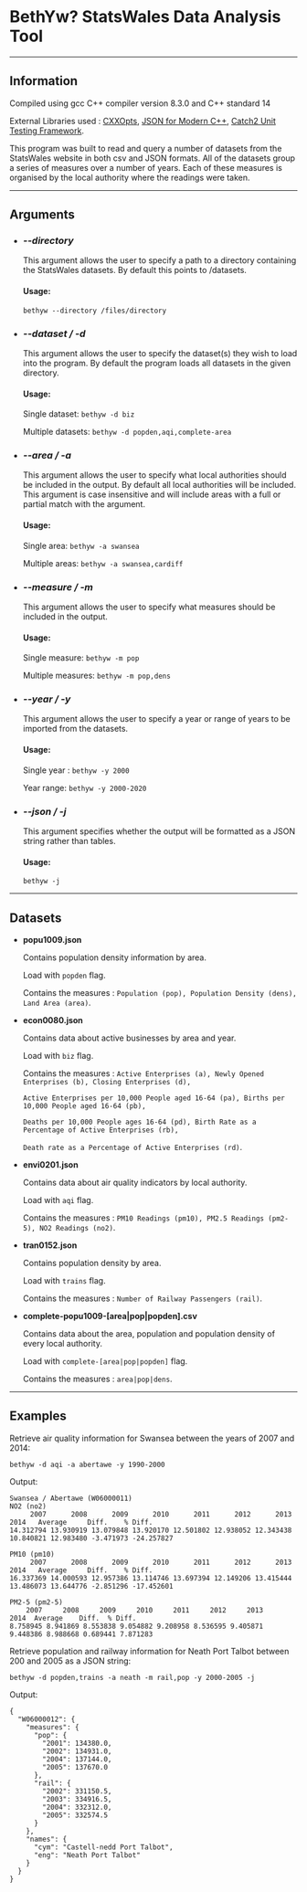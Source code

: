 # BethYw? StatsWales Data Analysis Tool
___

## Information
Compiled using gcc C++ compiler version 8.3.0 and C++ standard 14

External Libraries used : [CXXOpts](https://github.com/jarro2783/cxxopts), 
[JSON for Modern C++](https://github.com/nlohmann/json), 
[Catch2 Unit Testing Framework](https://github.com/catchorg/Catch2).

This program was built to read and query a number of datasets from the StatsWales website in both csv and JSON formats.
All of the datasets group a series of measures over a number of years. Each of these measures is organised by the 
local authority where the readings were taken.

___
## Arguments

* ### _--directory_
  This argument allows the user to specify a path to a directory containing the StatsWales datasets.
  By default this points to /datasets.

  #### Usage:
  ```bethyw --directory /files/directory```

* ### _--dataset / -d_
  This argument allows the user to specify the dataset(s) they wish to load into the program.
  By default the program loads all datasets in the given directory.

  #### Usage:
  Single dataset: 
  `bethyw -d biz`
  
  Multiple datasets:
  `bethyw -d popden,aqi,complete-area`

* ### _--area / -a_

  This argument allows the user to specify what local authorities should be included in the output.
  By default all local authorities will be included. This argument is case insensitive and will 
  include areas with a full or partial match with the argument.

  #### Usage:
  Single area:
  `bethyw -a swansea`
  
  Multiple areas:
  `bethyw -a swansea,cardiff`

* ### _--measure / -m_

  This argument allows the user to specify what measures should be included in the output.

  #### Usage:
  Single measure:
  `bethyw -m pop`
  
  Multiple measures:
  `bethyw -m pop,dens`

* ### _--year / -y_

  This argument allows the user to specify a year or range of years to be imported from the datasets.
  #### Usage:
  Single year :
  `bethyw -y 2000`

  Year range:
  `bethyw -y 2000-2020`

* ### _--json / -j_

  This argument specifies whether the output will be formatted as a JSON string rather than tables.

  #### Usage:
  `bethyw -j`

___
## Datasets
* **popu1009.json**

  Contains population density information by area.

  Load with `popden` flag.

  Contains the measures : `Population (pop), Population Density (dens), Land Area (area)`.
  
* **econ0080.json**

  Contains data about active businesses by area and year.

  Load with `biz` flag.

  Contains the measures : `Active Enterprises (a), Newly Opened Enterprises (b), Closing Enterprises (d),`

  `Active Enterprises per 10,000 People aged 16-64 (pa), Births per 10,000 People aged 16-64 (pb), `

  `Deaths per 10,000 People ages 16-64 (pd), Birth Rate as a Percentage of Active Enterprises (rb),`

  `Death rate as a Percentage of Active Enterprises (rd)`.

* **envi0201.json**

  Contains data about air quality indicators by local authority.

  Load with `aqi` flag.

  Contains the measures : `PM10 Readings (pm10), PM2.5 Readings (pm2-5), NO2 Readings (no2)`.

* **tran0152.json**

  Contains population density by area.

  Load with `trains` flag.

  Contains the measures : `Number of Railway Passengers (rail)`.

* **complete-popu1009-[area|pop|popden].csv**

  Contains data about the area, population and population density of every local authority.

  Load with `complete-[area|pop|popden]` flag.

  Contains the measures : `area|pop|dens`.
___
## Examples

Retrieve air quality information for Swansea between the years of 2007 and 2014:

`bethyw -d aqi -a abertawe -y 1990-2000`

Output:

```
Swansea / Abertawe (W06000011)
NO2 (no2)
     2007      2008      2009      2010      2011      2012      2013      2014   Average     Diff.    % Diff.
14.312794 13.930919 13.079848 13.920170 12.501802 12.938052 12.343438 10.840821 12.983480 -3.471973 -24.257827

PM10 (pm10)
     2007      2008      2009      2010      2011      2012      2013      2014   Average     Diff.    % Diff.
16.337369 14.000593 12.957386 13.114746 13.697394 12.149206 13.415444 13.486073 13.644776 -2.851296 -17.452601

PM2-5 (pm2-5)
    2007     2008     2009     2010     2011     2012     2013     2014  Average    Diff.  % Diff.
8.758945 8.941869 8.553838 9.054882 9.208958 8.536595 9.405871 9.448386 8.988668 0.689441 7.871283
```

Retrieve population and railway information for Neath Port Talbot between 200 and 2005 as a JSON string:

`bethyw -d popden,trains -a neath -m rail,pop -y 2000-2005 -j`

Output:

```
{
  "W06000012": {
    "measures": {
      "pop": {
        "2001": 134380.0,
        "2002": 134931.0,
        "2004": 137144.0,
        "2005": 137670.0
      },
      "rail": {
        "2002": 331150.5,
        "2003": 334916.5,
        "2004": 332312.0,
        "2005": 332574.5
      }
    },
    "names": {
      "cym": "Castell-nedd Port Talbot",
      "eng": "Neath Port Talbot"
    }
  }
}
```
